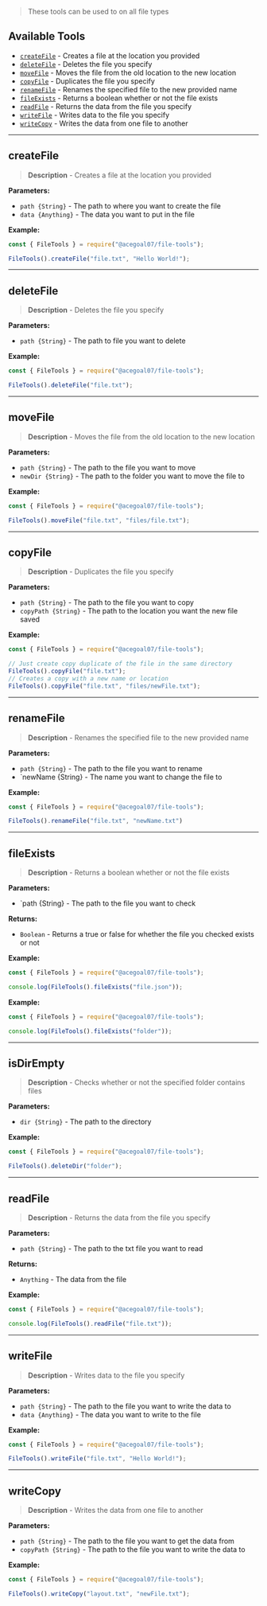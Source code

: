 > These tools can be used to on all file types

## Available Tools
* <a href="#createFile">`createFile`</a> - Creates a file at the location you provided
* <a href="#deleteFile">`deleteFile`</a> - Deletes the file you specify
* <a href="#moveFile">`moveFile`</a> - Moves the file from the old location to the new location
* <a href="#copyFile">`copyFile`</a> - Duplicates the file you specify
* <a href="#renameFile">`renameFile`</a> - Renames the specified file to the new provided name
* <a href="#fileExists">`fileExists`</a> - Returns a boolean whether or not the file exists
* <a href="#readFile">`readFile`</a> - Returns the data from the file you specify
* <a href="#writeFile">`writeFile`</a> - Writes data to the file you specify
* <a href="#writeCopy">`writeCopy`</a> - Writes the data from one file to another

***
## createFile
> **Description** - Creates a file at the location you provided

**Parameters:**
* `path {String}` - The path to where you want to create the file
* `data {Anything}` - The data you want to put in the file

**Example:**
```js
const { FileTools } = require("@acegoal07/file-tools");

FileTools().createFile("file.txt", "Hello World!");
```

***
## deleteFile
> **Description** - Deletes the file you specify

**Parameters:**
* `path {String}` - The path to file you want to delete

**Example:**
```js
const { FileTools } = require("@acegoal07/file-tools");

FileTools().deleteFile("file.txt");
```

***
## moveFile
> **Description** - Moves the file from the old location to the new location 

**Parameters:**
* `path {String}` - The path to the file you want to move
* `newDir {String}` - The path to the folder you want to move the file to

**Example:**
```js
const { FileTools } = require("@acegoal07/file-tools");

FileTools().moveFile("file.txt", "files/file.txt");
```

***
## copyFile
> **Description** - Duplicates the file you specify

**Parameters:**
* `path {String}` - The path to the file you want to copy
* `copyPath {String}` - The path to the location you want the new file saved

**Example:**
```js
const { FileTools } = require("@acegoal07/file-tools");

// Just create copy duplicate of the file in the same directory
FileTools().copyFile("file.txt");
// Creates a copy with a new name or location
FileTools().copyFile("file.txt", "files/newFile.txt");
```

***
## renameFile
> **Description** - Renames the specified file to the new provided name

**Parameters:**
* `path {String}` - The path to the file you want to rename
* `newName {String} - The name you want to change the file to

**Example:**
```js
const { FileTools } = require("@acegoal07/file-tools");

FileTools().renameFile("file.txt", "newName.txt")
```

***
## fileExists
> **Description** - Returns a boolean whether or not the file exists

**Parameters:**
* `path {String} - The path to the file you want to check

**Returns:**
* `Boolean` - Returns a true or false for whether the file you checked exists or not

**Example:**
```js
const { FileTools } = require("@acegoal07/file-tools");

console.log(FileTools().fileExists("file.json"));
```

**Example:**
```js
const { FileTools } = require("@acegoal07/file-tools");

console.log(FileTools().fileExists("folder"));
```

***
## isDirEmpty
> **Description** - Checks whether or not the specified folder contains files

**Parameters:**
* `dir {String}` - The path to the directory

**Example:**
```js
const { FileTools } = require("@acegoal07/file-tools");

FileTools().deleteDir("folder");
```

***
## readFile
> **Description** - Returns the data from the file you specify

**Parameters:**
* `path {String}` - The path to the txt file you want to read

**Returns:**
* `Anything` - The data from the file

**Example:**
```js
const { FileTools } = require("@acegoal07/file-tools");

console.log(FileTools().readFile("file.txt"));
```

***
## writeFile
> **Description** - Writes data to the file you specify

**Parameters:**
* `path {String}` - The path to the file you want to write the data to
* `data {Anything}` - The data you want to write to the file

**Example:**
```js
const { FileTools } = require("@acegoal07/file-tools");

FileTools().writeFile("file.txt", "Hello World!");
```

***
## writeCopy
> **Description** -  Writes the data from one file to another

**Parameters:**
* `path {String}` - The path to the file you want to get the data from
* `copyPath {String}` - The path to the file you want to write the data to

**Example:**
```js
const { FileTools } = require("@acegoal07/file-tools");

FileTools().writeCopy("layout.txt", "newFile.txt");
```